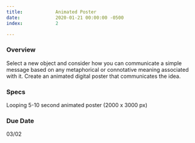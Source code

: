 ```yaml
---
title:            Animated Poster
date:             2020-01-21 00:00:00 -0500
index:            2

---
```


### Overview
Select a new object and consider how you can communicate a simple message based on any metaphorical or connotative meaning associated with it. Create an animated digital poster that communicates the idea.

### Specs
Looping 5-10 second animated poster (2000 x 3000 px)

### Due Date
03/02
